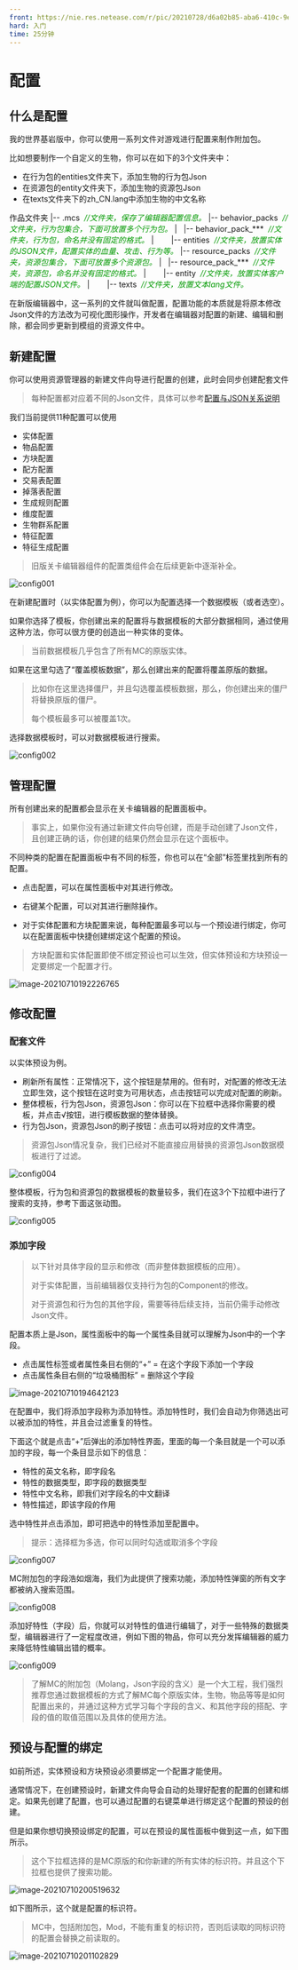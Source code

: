 ```yaml
---
front: https://nie.res.netease.com/r/pic/20210728/d6a02b85-aba6-410c-9ed3-5c7ad395a3ab.gif
hard: 入门
time: 25分钟
---
```


# 配置

## 什么是配置

我的世界基岩版中，你可以使用一系列文件对游戏进行配置来制作附加包。

比如想要制作一个自定义的生物，你可以在如下的3个文件夹中：

- 在行为包的entities文件夹下，添加生物的行为包Json
- 在资源包的entity文件夹下，添加生物的资源包Json
- 在texts文件夹下的zh_CN.lang中添加生物的中文名称

作品文件夹
|--&nbsp;.mcs&nbsp;&nbsp;*<font color=#009900>//文件夹，保存了编辑器配置信息。</font>*
|--&nbsp;behavior_packs&nbsp;&nbsp;*<font color=#009900>//文件夹，行为包集合，下面可放置多个行为包。</font>*
|&nbsp;&nbsp;&nbsp;|--&nbsp;behavior_pack_\*\*\*&nbsp;&nbsp;*<font color=#009900>//文件夹，行为包，命名并没有固定的格式。</font>*
|&nbsp;&nbsp;&nbsp;&nbsp;&nbsp;&nbsp;&nbsp;&nbsp;|--&nbsp;entities&nbsp;&nbsp;*<font color=#009900>//文件夹，放置实体的JSON文件，配置实体的血量、攻击、行为等。</font>*
|--&nbsp;resource_packs&nbsp;&nbsp;*<font color=#009900>//文件夹，资源包集合，下面可放置多个资源包。</font>*
|&nbsp;&nbsp;&nbsp;|--&nbsp;resource_pack_\*\*\*&nbsp;&nbsp;*<font color=#009900>//文件夹，资源包，命名并没有固定的格式。</font>*
|&nbsp;&nbsp;&nbsp;&nbsp;&nbsp;&nbsp;&nbsp;&nbsp;|--&nbsp;entity&nbsp;&nbsp;*<font color=#009900>//文件夹，放置实体客户端的配置JSON文件。</font>*
|&nbsp;&nbsp;&nbsp;&nbsp;&nbsp;&nbsp;&nbsp;&nbsp;|--&nbsp;texts&nbsp;&nbsp;*<font color=#009900>//文件夹，放置文本lang文件。</font>*

在新版编辑器中，这一系列的文件就叫做配置，配置功能的本质就是将原本修改Json文件的方法改为可视化图形操作，开发者在编辑器对配置的新建、编辑和删除，都会同步更新到模组的资源文件中。

## 新建配置

你可以使用资源管理器的新建文件向导进行配置的创建，此时会同步创建配套文件
>每种配置都对应着不同的Json文件，具体可以参考[配置与JSON关系说明](./14-配置与JSON文件关系.md)

我们当前提供11种配置可以使用
- 实体配置
- 物品配置
- 方块配置
- 配方配置
- 交易表配置
- 掉落表配置
- 生成规则配置
- 维度配置
- 生物群系配置
- 特征配置
- 特征生成配置
> 旧版关卡编辑器组件的配置类组件会在后续更新中逐渐补全。

![config001](./images/config001.png)

在新建配置时（以实体配置为例），你可以为配置选择一个数据模板（或者选空）。

如果你选择了模板，你创建出来的配置将与数据模板的大部分数据相同，通过使用这种方法，你可以很方便的创造出一种实体的变体。

> 当前数据模板几乎包含了所有MC的原版实体。

如果在这里勾选了“覆盖模板数据”，那么创建出来的配置将覆盖原版的数据。

> 比如你在这里选择僵尸，并且勾选覆盖模板数据，那么，你创建出来的僵尸将替换原版的僵尸。
>
> 每个模板最多可以被覆盖1次。

选择数据模板时，可以对数据模板进行搜索。

![config002](./images/config002.png)



## 管理配置

所有创建出来的配置都会显示在关卡编辑器的配置面板中。

> 事实上，如果你没有通过新建文件向导创建，而是手动创建了Json文件，且创建正确的话，你创建的结果仍然会显示在这个面板中。

不同种类的配置在配置面板中有不同的标签，你也可以在“全部”标签里找到所有的配置。

- 点击配置，可以在属性面板中对其进行修改。

- 右键某个配置，可以对其进行删除操作。

- 对于实体配置和方块配置来说，每种配置最多可以与一个预设进行绑定，你可以在配置面板中快捷创建绑定这个配置的预设。

> 方块配置和实体配置即使不绑定预设也可以生效，但实体预设和方块预设一定要绑定一个配置才行。

![image-20210710192226765](./images/config003.png)



## 修改配置

### 配套文件

以实体预设为例。

- 刷新所有属性：正常情况下，这个按钮是禁用的。但有时，对配置的修改无法立即生效，这个按钮在这时变为可用状态，点击按钮可以完成对配置的刷新。
- 整体模板，行为包Json，资源包Json：你可以在下拉框中选择你需要的模板，并点击√按钮，进行模板数据的整体替换。
- 行为包Json，资源包Json的刷子按钮：点击可以将对应的文件清空。

> 资源包Json情况复杂，我们已经对不能直接应用替换的资源包Json数据模板进行了过滤。

![config004](./images/config004.png)

整体模板，行为包和资源包的数据模板的数量较多，我们在这3个下拉框中进行了搜索的支持，参考下面这张动图。

![config005](./images/config005.gif)



### 添加字段

> 以下针对具体字段的显示和修改（而非整体数据模板的应用）。
>
> 对于实体配置，当前编辑器仅支持行为包的Component的修改。
>
> 对于资源包和行为包的其他字段，需要等待后续支持，当前仍需手动修改Json文件。

配置本质上是Json，属性面板中的每一个属性条目就可以理解为Json中的一个字段。

- 点击属性标签或者属性条目右侧的“+” = 在这个字段下添加一个字段
- 点击属性条目右侧的“垃圾桶图标” = 删除这个字段

![image-20210710194642123](./images/config006.png)

在配置中，我们将添加字段称为添加特性。添加特性时，我们会自动为你筛选出可以被添加的特性，并且会过滤重复的特性。

下面这个就是点击“+”后弹出的添加特性界面，里面的每一个条目就是一个可以添加的字段，每一个条目显示如下的信息：

- 特性的英文名称，即字段名
- 特性的数据类型，即字段的数据类型
- 特性中文名称，即我们对字段名的中文翻译
- 特性描述，即该字段的作用

选中特性并点击添加，即可把选中的特性添加至配置中。
>提示：选择框为多选，你可以同时勾选或取消多个字段

![config007](./images/config007.png)

MC附加包的字段浩如烟海，我们为此提供了搜索功能，添加特性弹窗的所有文字都被纳入搜索范围。

![config008](./images/config008.png)

添加好特性（字段）后，你就可以对特性的值进行编辑了，对于一些特殊的数据类型，编辑器进行了一定程度改进，例如下图的物品，你可以充分发挥编辑器的威力来降低特性编辑出错的概率。

![config009](./images/config009.png)

> 了解MC的附加包（Molang，Json字段的含义）是一个大工程，我们强烈推荐您通过数据模板的方式了解MC每个原版实体，生物，物品等等是如何配置出来的，并通过这种方式学习每个字段的含义、和其他字段的搭配、字段的值的取值范围以及具体的使用方法。



## 预设与配置的绑定

如前所述，实体预设和方块预设必须要绑定一个配置才能使用。

通常情况下，在创建预设时，新建文件向导会自动的处理好配套的配置的创建和绑定。如果先创建了配置，也可以通过配置的右键菜单进行绑定这个配置的预设的创建。

但是如果你想切换预设绑定的配置，可以在预设的属性面板中做到这一点，如下图所示。

> 这个下拉框选择的是MC原版的和你新建的所有实体的标识符。并且这个下拉框也提供了搜索功能。

![image-20210710200519632](./images/config010.png)

如下图所示，这个就是配置的标识符。

> MC中，包括附加包，Mod，不能有重复的标识符，否则后读取的同标识符的配置会替换之前读取的。

![image-20210710201102829](./images/config011.png)


